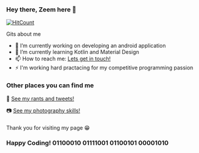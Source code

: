 ### Hey there, Zeem here 👋

[![HitCount](http://hits.dwyl.com/Hazqier/Hazqier.svg)](http://hits.dwyl.com/Hazqier/Hazqier)

Gits about me

- 🔭 I’m currently working on developing an android application
- 🌱 I’m currently learning Kotlin and Material Design
- 📫 How to reach me: <a href="mailto:hazqier205@gmail.com?subject=I want to get in touch!&">Lets get in touch!</a>
- ⚡ I'm working hard practacing for my competitive programming passion

### Other places you can find me

🐤 [See my rants and tweets!](https://twitter.com/Hazqier)

📷 [See my photography skills!](https://www.instagram.com/hazqier/)

###

Thank you for visiting my page 😁
### Happy Coding! 01100010 01111001 01100101 00001010 ###
